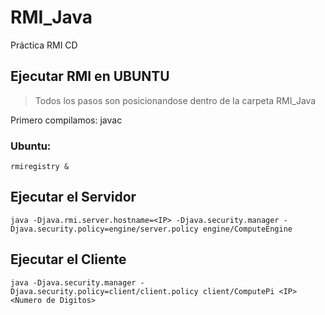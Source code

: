 # RMI_Java
Práctica RMI CD

## Ejecutar RMI en UBUNTU

> Todos los pasos son posicionandose dentro de la carpeta RMI_Java

Primero compilamos: javac

### Ubuntu:
	rmiregistry &

## Ejecutar el Servidor

	java -Djava.rmi.server.hostname=<IP> -Djava.security.manager -Djava.security.policy=engine/server.policy engine/ComputeEngine

## Ejecutar el Cliente

	java -Djava.security.manager -Djava.security.policy=client/client.policy client/ComputePi <IP> <Numero de Digitos>

